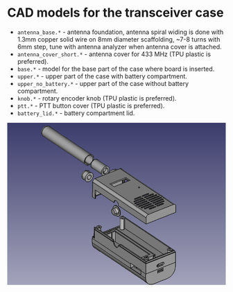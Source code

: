 # CAD models for the transceiver case
- `antenna_base.*` - antenna foundation, antenna spiral widing is done with 1.3mm copper solid wire on 8mm diameter scaffolding, ~7-8 turns with 6mm step, tune with antenna analyzer when antenna cover is attached.
- `antenna_cover_short.*` - antenna cover for 433 MHz (TPU plastic is preferred).
- `base.*` - model for the base part of the case where board is inserted.
- `upper.*` - upper part of the case with battery compartment.
- `upper_no_battery.*` - upper part of the case without battery compartment.
- `knob.*` - rotary encoder knob (TPU plastic is preferred).
- `ptt.*` - PTT button cover (TPU plastic is preferred).
- `battery_lid.*` - battery compartment lid.

![CAD](images/base.png)

